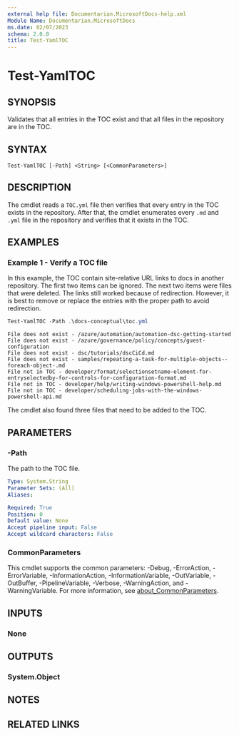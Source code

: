 ```yaml
---
external help file: Documentarian.MicrosoftDocs-help.xml
Module Name: Documentarian.MicrosoftDocs
ms.date: 02/07/2023
schema: 2.0.0
title: Test-YamlTOC
---
```


# Test-YamlTOC

## SYNOPSIS
Validates that all entries in the TOC exist and that all files in the repository are in the TOC.

## SYNTAX

```
Test-YamlTOC [-Path] <String> [<CommonParameters>]
```

## DESCRIPTION

The cmdlet reads a `TOC.yml` file then verifies that every entry in the TOC exists in the
repository. After that, the cmdlet enumerates every `.md` and `.yml` file in the repository and
verifies that it exists in the TOC.

## EXAMPLES

### Example 1 - Verify a TOC file

In this example, the TOC contain site-relative URL links to docs in another repository. The first
two items can be ignored. The next two items were files that were deleted. The links still worked
because of redirection. However, it is best to remove or replace the entries with the proper path to
avoid redirection.

```powershell
Test-YamlTOC -Path .\docs-conceptual\toc.yml
```

```Output
File does not exist - /azure/automation/automation-dsc-getting-started
File does not exist - /azure/governance/policy/concepts/guest-configuration
File does not exist - dsc/tutorials/dscCiCd.md
File does not exist - samples/repeating-a-task-for-multiple-objects--foreach-object-.md
File not in TOC - developer/format/selectionsetname-element-for-entryselectedby-for-controls-for-configuration-format.md
File not in TOC - developer/help/writing-windows-powershell-help.md
File not in TOC - developer/scheduling-jobs-with-the-windows-powershell-api.md
```

The cmdlet also found three files that need to be added to the TOC.

## PARAMETERS

### -Path

The path to the TOC file.

```yaml
Type: System.String
Parameter Sets: (All)
Aliases:

Required: True
Position: 0
Default value: None
Accept pipeline input: False
Accept wildcard characters: False
```

### CommonParameters

This cmdlet supports the common parameters: -Debug, -ErrorAction, -ErrorVariable,
-InformationAction, -InformationVariable, -OutVariable, -OutBuffer, -PipelineVariable, -Verbose,
-WarningAction, and -WarningVariable. For more information, see
[about_CommonParameters](http://go.microsoft.com/fwlink/?LinkID=113216).

## INPUTS

### None

## OUTPUTS

### System.Object

## NOTES

## RELATED LINKS

